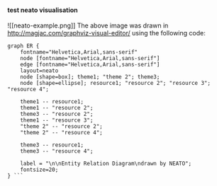 #### test neato visualisation
![[neato-example.png]]
The above image was drawn in http://magjac.com/graphviz-visual-editor/ using the following code:
``` 
graph ER {
	fontname="Helvetica,Arial,sans-serif"
	node [fontname="Helvetica,Arial,sans-serif"]
	edge [fontname="Helvetica,Arial,sans-serif"]
	layout=neato
	node [shape=box]; theme1; "theme 2"; theme3;
	node [shape=ellipse]; resource1; "resource 2"; "resource 3"; "resource 4"; 

	theme1 -- resource1;
	theme1 -- "resource 2";
	theme3 -- "resource 2";
	theme1 -- "resource 3";
	"theme 2" -- "resource 2";
	"theme 2" -- "resource 4";	
	
	theme3 -- resource1;
	theme3 -- "resource 4";	
	
	label = "\n\nEntity Relation Diagram\ndrawn by NEATO";
	fontsize=20;
} ``` 
```
